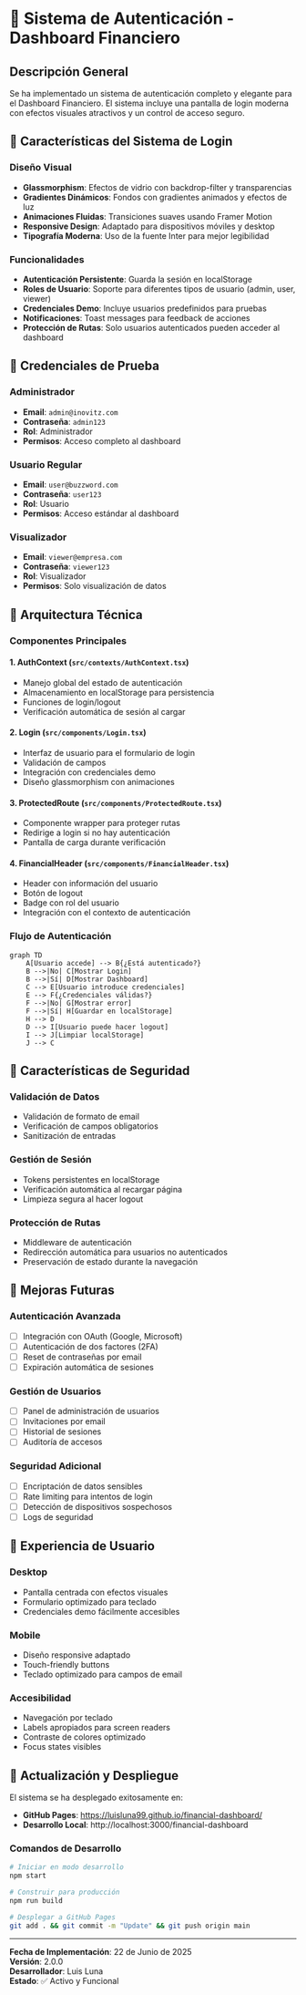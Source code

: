 # 🔐 Sistema de Autenticación - Dashboard Financiero

## Descripción General

Se ha implementado un sistema de autenticación completo y elegante para el Dashboard Financiero. El sistema incluye una pantalla de login moderna con efectos visuales atractivos y un control de acceso seguro.

## 🎨 Características del Sistema de Login

### Diseño Visual
- **Glassmorphism**: Efectos de vidrio con backdrop-filter y transparencias
- **Gradientes Dinámicos**: Fondos con gradientes animados y efectos de luz
- **Animaciones Fluidas**: Transiciones suaves usando Framer Motion
- **Responsive Design**: Adaptado para dispositivos móviles y desktop
- **Tipografía Moderna**: Uso de la fuente Inter para mejor legibilidad

### Funcionalidades
- **Autenticación Persistente**: Guarda la sesión en localStorage
- **Roles de Usuario**: Soporte para diferentes tipos de usuario (admin, user, viewer)
- **Credenciales Demo**: Incluye usuarios predefinidos para pruebas
- **Notificaciones**: Toast messages para feedback de acciones
- **Protección de Rutas**: Solo usuarios autenticados pueden acceder al dashboard

## 👤 Credenciales de Prueba

### Administrador
- **Email**: `admin@inovitz.com`
- **Contraseña**: `admin123`
- **Rol**: Administrador
- **Permisos**: Acceso completo al dashboard

### Usuario Regular
- **Email**: `user@buzzword.com`
- **Contraseña**: `user123`
- **Rol**: Usuario
- **Permisos**: Acceso estándar al dashboard

### Visualizador
- **Email**: `viewer@empresa.com`
- **Contraseña**: `viewer123`
- **Rol**: Visualizador
- **Permisos**: Solo visualización de datos

## 🔧 Arquitectura Técnica

### Componentes Principales

#### 1. AuthContext (`src/contexts/AuthContext.tsx`)
- Manejo global del estado de autenticación
- Almacenamiento en localStorage para persistencia
- Funciones de login/logout
- Verificación automática de sesión al cargar

#### 2. Login (`src/components/Login.tsx`)
- Interfaz de usuario para el formulario de login
- Validación de campos
- Integración con credenciales demo
- Diseño glassmorphism con animaciones

#### 3. ProtectedRoute (`src/components/ProtectedRoute.tsx`)
- Componente wrapper para proteger rutas
- Redirige a login si no hay autenticación
- Pantalla de carga durante verificación

#### 4. FinancialHeader (`src/components/FinancialHeader.tsx`)
- Header con información del usuario
- Botón de logout
- Badge con rol del usuario
- Integración con el contexto de autenticación

### Flujo de Autenticación

```mermaid
graph TD
    A[Usuario accede] --> B{¿Está autenticado?}
    B -->|No| C[Mostrar Login]
    B -->|Sí| D[Mostrar Dashboard]
    C --> E[Usuario introduce credenciales]
    E --> F{¿Credenciales válidas?}
    F -->|No| G[Mostrar error]
    F -->|Sí| H[Guardar en localStorage]
    H --> D
    D --> I[Usuario puede hacer logout]
    I --> J[Limpiar localStorage]
    J --> C
```

## 🚀 Características de Seguridad

### Validación de Datos
- Validación de formato de email
- Verificación de campos obligatorios
- Sanitización de entradas

### Gestión de Sesión
- Tokens persistentes en localStorage
- Verificación automática al recargar página
- Limpieza segura al hacer logout

### Protección de Rutas
- Middleware de autenticación
- Redirección automática para usuarios no autenticados
- Preservación de estado durante la navegación

## 🎯 Mejoras Futuras

### Autenticación Avanzada
- [ ] Integración con OAuth (Google, Microsoft)
- [ ] Autenticación de dos factores (2FA)
- [ ] Reset de contraseñas por email
- [ ] Expiración automática de sesiones

### Gestión de Usuarios
- [ ] Panel de administración de usuarios
- [ ] Invitaciones por email
- [ ] Historial de sesiones
- [ ] Auditoría de accesos

### Seguridad Adicional
- [ ] Encriptación de datos sensibles
- [ ] Rate limiting para intentos de login
- [ ] Detección de dispositivos sospechosos
- [ ] Logs de seguridad

## 📱 Experiencia de Usuario

### Desktop
- Pantalla centrada con efectos visuales
- Formulario optimizado para teclado
- Credenciales demo fácilmente accesibles

### Mobile
- Diseño responsive adaptado
- Touch-friendly buttons
- Teclado optimizado para campos de email

### Accesibilidad
- Navegación por teclado
- Labels apropiados para screen readers
- Contraste de colores optimizado
- Focus states visibles

## 🔄 Actualización y Despliegue

El sistema se ha desplegado exitosamente en:
- **GitHub Pages**: https://luisluna99.github.io/financial-dashboard/
- **Desarrollo Local**: http://localhost:3000/financial-dashboard

### Comandos de Desarrollo
```bash
# Iniciar en modo desarrollo
npm start

# Construir para producción
npm run build

# Desplegar a GitHub Pages
git add . && git commit -m "Update" && git push origin main
```

---

**Fecha de Implementación**: 22 de Junio de 2025  
**Versión**: 2.0.0  
**Desarrollador**: Luis Luna  
**Estado**: ✅ Activo y Funcional
